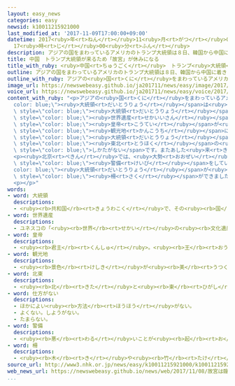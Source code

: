 ```yaml
---
layout: easy_news
categories: easy
newsid: k10011215921000
last_modified_at: '2017-11-09T17:00:00+09:00'
datetime: 2017<ruby>年<rt>ねん</rt></ruby>11<ruby>月<rt>がつ</rt></ruby>09<ruby>日<rt>にち</rt></ruby>
  17<ruby>時<rt>じ</rt></ruby>00<ruby>分<rt>ふん</rt></ruby>
description: アジアの国をまわっているアメリカのトランプ大統領は８日、韓国から中国に着きました。
title: 中国　トランプ大統領が来るため「故宮」が休みになる
title_with_ruby: <ruby>中国<rt>ちゅうごく</rt></ruby>　トランプ<ruby>大統領<rt>だいとうりょう</rt></ruby>が<ruby>来<rt>く</rt></ruby>るため「<ruby>故宮<rt>こきゅう</rt></ruby>」が<ruby>休<rt>やす</rt></ruby>みになる
outline: アジアの国をまわっているアメリカのトランプ大統領は８日、韓国から中国に着きました。
outline_with_ruby: アジアの<ruby>国<rt>くに</rt></ruby>をまわっているアメリカのトランプ<ruby>大統領<rt>だいとうりょう</rt></ruby>は<ruby>８日<rt>ようか</rt></ruby>、<ruby>韓国<rt>かんこく</rt></ruby>から<ruby>中国<rt>ちゅうごく</rt></ruby>に<ruby>着<rt>つ</rt></ruby>きました。
image_url: https://newswebeasy.github.io/ja201711/news/easy/image/2017/11/09/k10011215921000.jpg
voice_url: https://newswebeasy.github.io/ja201711/news/easy/voice/2017/11/09/k10011215921000.mp3
content_with_ruby: "<p>アジアの<ruby>国<rt>くに</rt></ruby>をまわっているアメリカのトランプ<span style=\"\
  color: blue;\"><ruby>大統領<rt>だいとうりょう</rt></ruby></span>は<ruby>８日<rt>ようか</rt></ruby>、<ruby>韓国<rt>かんこく</rt></ruby>から<ruby>中国<rt>ちゅうごく</rt></ruby>に<ruby>着<rt>つ</rt></ruby>きました。<ruby>中国<rt>ちゅうごく</rt></ruby>の<ruby>習<rt>しゅう</rt></ruby><ruby>近平<rt>きんぺい</rt></ruby><ruby>国家主席<rt>こっかしゅせき</rt></ruby>はトランプ<span\
  \ style=\"color: blue;\"><ruby>大統領<rt>だいとうりょう</rt></ruby></span>を<ruby>北京<rt>ぺきん</rt></ruby>にある<span\
  \ style=\"color: blue;\"><ruby>世界遺産<rt>せかいいさん</rt></ruby></span>の「<ruby>故宮<rt>こきゅう</rt></ruby>」に<ruby>案内<rt>あんない</rt></ruby>しました。<ruby>故宮<rt>こきゅう</rt></ruby>は<ruby>中国<rt>ちゅうごく</rt></ruby>の<ruby>昔<rt>むかし</rt></ruby>の<span\
  \ style=\"color: blue;\"><ruby>皇帝<rt>こうてい</rt></ruby></span>が<ruby>住<rt>す</rt></ruby>んでいた<ruby>場所<rt>ばしょ</rt></ruby>で、<ruby>今<rt>いま</rt></ruby>は<ruby>有名<rt>ゆうめい</rt></ruby>な<span\
  \ style=\"color: blue;\"><ruby>観光地<rt>かんこうち</rt></ruby></span>になっています。</p>\n<p><ruby>８日<rt>ようか</rt></ruby>はトランプ<span\
  \ style=\"color: blue;\"><ruby>大統領<rt>だいとうりょう</rt></ruby></span>が<ruby>来<rt>く</rt></ruby>るため、<ruby>故宮<rt>こきゅう</rt></ruby>が<ruby>休<rt>やす</rt></ruby>みになりました。しかし、<ruby>休<rt>やす</rt></ruby>みになったことを<ruby>知<rt>し</rt></ruby>らないで<ruby>来<rt>き</rt></ruby>た<ruby>人<rt>ひと</rt></ruby>たちが<ruby>入<rt>い</rt></ruby>り<ruby>口<rt>ぐち</rt></ruby>の<ruby>近<rt>ちか</rt></ruby>くに<ruby>集<rt>あつ</rt></ruby>まっていました。<ruby>中国<rt>ちゅうごく</rt></ruby>の<span\
  \ style=\"color: blue;\"><ruby>東北<rt>とうほく</rt></ruby></span>の<ruby>町<rt>まち</rt></ruby>から<ruby>旅行<rt>りょこう</rt></ruby>に<ruby>来<rt>き</rt></ruby>た<ruby>男性<rt>だんせい</rt></ruby>は「<ruby>残念<rt>ざんねん</rt></ruby>ですが、<span\
  \ style=\"color: blue;\">しかたがない</span>です。またあした<ruby>来<rt>き</rt></ruby>ます」と<ruby>話<rt>はな</rt></ruby>していました。</p>\n\
  <p><ruby>北京<rt>ぺきん</rt></ruby>では、<ruby>大勢<rt>おおぜい</rt></ruby>の<ruby>警官<rt>けいかん</rt></ruby>が<span\
  \ style=\"color: blue;\"><ruby>警備<rt>けいび</rt></ruby></span>をしています。トランプ<span style=\"\
  color: blue;\"><ruby>大統領<rt>だいとうりょう</rt></ruby></span>が<ruby>泊<rt>と</rt></ruby>まっているホテルの<ruby>周<rt>まわ</rt></ruby>りには、<ruby>高<rt>たか</rt></ruby>さ２ｍ<ruby>以上<rt>いじょう</rt></ruby>の<span\
  \ style=\"color: blue;\"><ruby>柵<rt>さく</rt></ruby></span>ができました。</p>\n<p></p>\n\
  <p></p>"
words:
- word: 大統領
  descriptions:
  - <ruby><rb>共和国</rb><rt>きょうわこく</rt></ruby>で、その<ruby><rb>国</rb><rt>くに</rt></ruby>を<ruby><rb>代表</rb><rt>だいひょう</rt></ruby>する<ruby><rb>人</rb><rt>ひと</rt></ruby>。
- word: 世界遺産
  descriptions:
  - ユネスコの「<ruby><rb>世界</rb><rt>せかい</rt></ruby>の<ruby><rb>文化遺産</rb><rt>ぶんかいさん</rt></ruby><ruby><rb>及</rb><rt>およ</rt></ruby>び<ruby><rb>自然遺産</rb><rt>しぜんいさん</rt></ruby>の<ruby><rb>保護</rb><rt>ほご</rt></ruby>に<ruby><rb>関</rb><rt>かん</rt></ruby>する<ruby><rb>条約</rb><rt>じょうやく</rt></ruby>」（「<ruby><rb>世界遺産保護条約</rb><rt>せかいいさんほごじょうやく</rt></ruby>」）にもとづいて<ruby><rb>決</rb><rt>き</rt></ruby>められた、<ruby><rb>世界的</rb><rt>せかいてき</rt></ruby>に<ruby><rb>残</rb><rt>のこ</rt></ruby>す<ruby><rb>価値</rb><rt>かち</rt></ruby>があると<ruby><rb>認</rb><rt>みと</rt></ruby>められた<ruby><rb>文化</rb><rt>ぶんか</rt></ruby>や<ruby><rb>自然</rb><rt>しぜん</rt></ruby>。<ruby><rb>日本</rb><rt>にっぽん</rt></ruby>では、<ruby><rb>文化遺産</rb><rt>ぶんかいさん</rt></ruby>として<ruby><rb>姫路城</rb><rt>ひめじじょう</rt></ruby>や<ruby><rb>法隆寺</rb><rt>ほうりゅうじ</rt></ruby>・<ruby><rb>沖縄</rb><rt>おきなわ</rt></ruby>の<ruby><rb>首里城</rb><rt>しゅりじょう</rt></ruby>など、<ruby><rb>自然遺産</rb><rt>しぜんいさん</rt></ruby>として<ruby><rb>屋久島</rb><rt>やくしま</rt></ruby>や<ruby><rb>白神山地</rb><rt>しらかみさんち</rt></ruby>などが<ruby><rb>指定</rb><rt>してい</rt></ruby>されている。
- word: 皇帝
  descriptions:
  - <ruby><rb>君主</rb><rt>くんしゅ</rt></ruby>。<ruby><rb>王</rb><rt>おう</rt></ruby>。
- word: 観光地
  descriptions:
  - <ruby><rb>景色</rb><rt>けしき</rt></ruby>が<ruby><rb>美</rb><rt>うつく</rt></ruby>しかったり、<ruby><rb>名所</rb><rt>めいしょ</rt></ruby>があったりして、<ruby><rb>多</rb><rt>おお</rt></ruby>くの<ruby><rb>人々</rb><rt>ひとびと</rt></ruby>が<ruby><rb>見物</rb><rt>けんぶつ</rt></ruby>に<ruby><rb>集</rb><rt>あつ</rt></ruby>まる<ruby><rb>所</rb><rt>ところ</rt></ruby>。
- word: 北東
  descriptions:
  - <ruby><rb>北</rb><rt>きた</rt></ruby>と<ruby><rb>東</rb><rt>ひがし</rt></ruby>の<ruby><rb>真</rb><rt>ま</rt></ruby>ん<ruby><rb>中</rb><rt>なか</rt></ruby>の<ruby><rb>方角</rb><rt>ほうがく</rt></ruby>。<ruby><rb>東北</rb><rt>とうほく</rt></ruby>。
- word: 仕方がない
  descriptions:
  - ほかによい<ruby><rb>方法</rb><rt>ほうほう</rt></ruby>がない。
  - よくない。しようがない。
  - たまらない。
- word: 警備
  descriptions:
  - <ruby><rb>悪</rb><rt>わる</rt></ruby>いことが<ruby><rb>起</rb><rt>お</rt></ruby>こらないように、<ruby><rb>気</rb><rt>き</rt></ruby>をつけて<ruby><rb>守</rb><rt>まも</rt></ruby>ること。
- word: 柵
  descriptions:
  - <ruby><rb>木</rb><rt>き</rt></ruby>や<ruby><rb>竹</rb><rt>たけ</rt></ruby>などを<ruby><rb>立</rb><rt>た</rt></ruby>て、<ruby><rb>横木</rb><rt>よこぎ</rt></ruby>を<ruby><rb>打</rb><rt>う</rt></ruby>ちつけて<ruby><rb>作</rb><rt>つく</rt></ruby>った<ruby><rb>囲</rb><rt>かこ</rt></ruby>い。
source_url: http://www3.nhk.or.jp/news/easy/k10011215921000/k10011215921000.html
web_news_url: https://newswebeasy.github.io/news/web/2017/11/08/故宮は臨時閉館-北京は厳重警備
...
```

